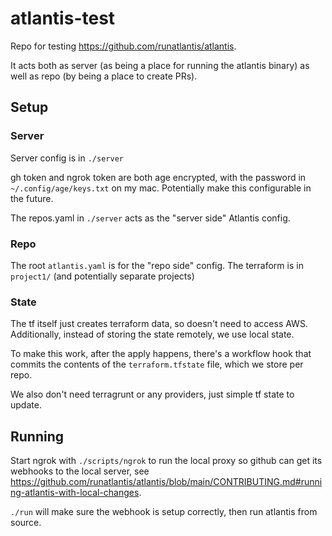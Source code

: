 # atlantis-test

Repo for testing https://github.com/runatlantis/atlantis.

It acts both as server (as being a place for running the atlantis binary) as well as repo (by being a place to create PRs).

## Setup

### Server

Server config is in `./server`

gh token and ngrok token are both age encrypted, with the password in `~/.config/age/keys.txt` on my mac. Potentially make this configurable in the future.

The repos.yaml in `./server` acts as the "server side" Atlantis config.

### Repo

The root `atlantis.yaml` is for the "repo side" config. The terraform is in `project1/` (and potentially separate projects)

### State

The tf itself just creates terraform data, so doesn't need to access AWS. Additionally, instead of storing the state remotely, we use local state.

To make this work, after the apply happens, there's a workflow hook that commits the contents of the `terraform.tfstate` file, which we store per repo.

We also don't need terragrunt or any providers, just simple tf state to update.

## Running

Start ngrok with `./scripts/ngrok` to run the local proxy so github can get its webhooks to the local server, see https://github.com/runatlantis/atlantis/blob/main/CONTRIBUTING.md#running-atlantis-with-local-changes.

`./run` will make sure the webhook is setup correctly, then run atlantis from source.

